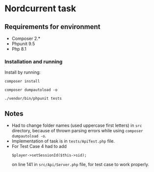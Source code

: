 # Nordcurrent task
## Requirements for environment

* Composer 2.*
* Phpunit 9.5
* Php 8.1

### Installation and running

Install by running:

```
composer install
```

```
composer dumpautoload -o
```

```
./vendor/bin/phpunit tests
```

## Notes
- Had to change folder names (used uppercase first letters) in ```src``` directory, because of thrown parsing errors while using ```composer dumpautoload -o```.
- Implementation of task is in ```tests/ApiTest.php``` file.
- For Test Case 4 had to add
    ```
    $player->setSessionId($this->sid);
    ```
  on line 141 in ```src/Api/Server.php``` file, for test case to work properly.